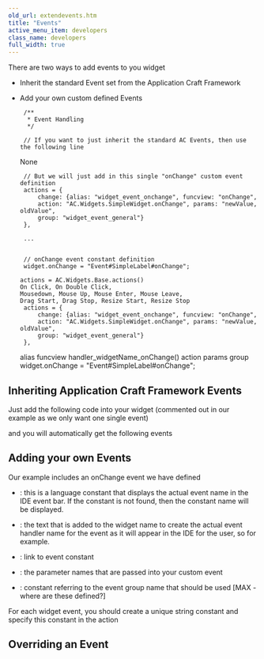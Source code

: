 ```yaml
---
old_url: extendevents.htm
title: "Events"
active_menu_item: developers
class_name: developers
full_width: true
---
```



There are two ways to add events to you widget

 - Inherit the standard Event set from the Application Craft Framework

 - Add your own custom defined Events

        /**
         * Event Handling
         */
     
        // If you want to just inherit the standard AC Events, then use the following line
    None
     
        // But we will just add in this single "onChange" custom event definition
        actions = {
            change: {alias: "widget_event_onchange", funcview: "onChange",
            action: "AC.Widgets.SimpleWidget.onChange", params: "newValue, oldValue", 
            group: "widget_event_general"}
        },
     
        ...
     
     
        // onChange event constant definition
        widget.onChange = "Event#SimpleLabel#onChange";
     
       actions = AC.Widgets.Base.actions()
       On Click, On Double Click,
       Mousedown, Mouse Up, Mouse Enter, Mouse Leave,
       Drag Start, Drag Stop, Resize Start, Resize Stop
        actions = {
            change: {alias: "widget_event_onchange", funcview: "onChange",
            action: "AC.Widgets.SimpleWidget.onChange", params: "newValue, oldValue", 
            group: "widget_event_general"}
        },
     
    alias
    funcview
    handler_widgetName_onChange()
    action
    params
    group
    widget.onChange = "Event#SimpleLabel#onChange";
     
   

## Inheriting Application Craft Framework Events

Just add the following code into your widget (commented out in our example as we only want one single event)

and you will automatically get the following events

## Adding your own Events

Our example includes an onChange event we have defined

 - : this is a language constant that displays the actual event name in the IDE event bar. If the constant is not found, then the constant name will be displayed.

 - : the text that is added to the widget name to create the actual event handler name for the event as it will appear in the IDE for the user, so for example.

 - : link to event constant

 - : the parameter names that are passed into your custom event

 - : constant referring to the event group name that should be used [MAX - where are these defined?]

For each widget event, you should create a unique string constant and specify this constant in the action

## Overriding an Event

